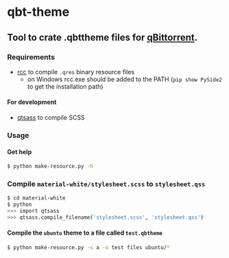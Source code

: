# qbt-theme

## Tool to crate .qbttheme files for [qBittorrent](https://www.qbittorrent.org/).

### Requirements

- [rcc](https://pypi.org/project/PySide2/) to compile `.qres` binary resource files
  - on Windows rcc.exe should be added to the PATH (`pip show PySide2` to get the installation path)

#### For development

- [qtsass](https://pypi.org/project/qtsass/) to compile SCSS

### Usage

#### Get help

``` sh
$ python make-resource.py -h
```

### Compile `material-white/stylesheet.scss` to `stylesheet.qss`

``` sh
$ cd material-white
$ python
>>> import qtsass
>>> qtsass.compile_filename('stylesheet.scss', 'stylesheet.qss')
```


#### Compile the `ubuntu` theme to a file called `test.qbtheme`

``` sh
$ python make-resource.py -s a -o test files ubuntu/*
```
